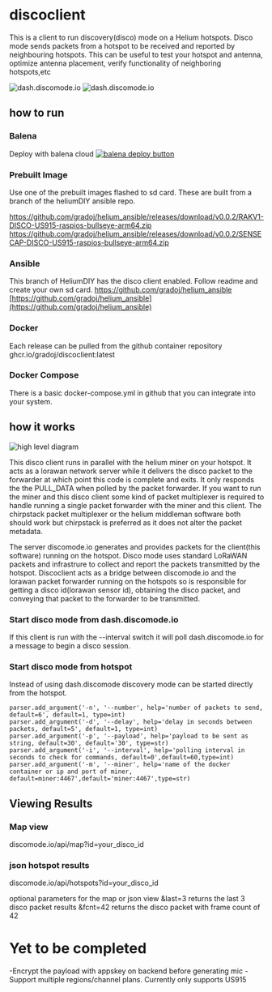 # discoclient
This is a client to run discovery(disco) mode on a Helium hotspots. Disco mode sends packets from a hotspot to be received and reported by neighbouring hotspots. This can be useful to test your hotspot and antenna, optimize antenna placement, verify functionality of neighboring hotspots,etc

![dash.discomode.io](https://github.com/gradoj/discoclient/blob/main/screenshots/screen_disco.png)
![dash.discomode.io](https://github.com/gradoj/discoclient/blob/main/screenshots/screen_map.png)

## how to run
### Balena
Deploy with balena cloud
[![balena deploy button](https://www.balena.io/deploy.svg)](https://dashboard.balena-cloud.com/deploy?repoUrl=https://github.com/gradoj/helium-rak-disco)

### Prebuilt Image
Use one of the prebuilt images flashed to sd card. These are built from a branch of the heliumDIY ansible repo.

https://github.com/gradoj/helium_ansible/releases/download/v0.0.2/RAKV1-DISCO-US915-raspios-bullseye-arm64.zip
https://github.com/gradoj/helium_ansible/releases/download/v0.0.2/SENSECAP-DISCO-US915-raspios-bullseye-arm64.zip

### Ansible
This branch of HeliumDIY has the disco client enabled. Follow readme and create your own sd card.
https://github.com/gradoj/helium_ansible
[https://github.com/gradoj/helium_ansible](https://github.com/gradoj/helium_ansible)

### Docker 
Each release can be pulled from the github container repository
ghcr.io/gradoj/discoclient:latest

### Docker Compose
There is a basic docker-compose.yml in github that you can integrate into your system.

## how it works

![high level diagram](https://github.com/gradoj/discoclient/blob/main/screenshots/high_level.png)

This disco client runs in parallel with the helium miner on your hotspot. It acts as a lorawan network server while it delivers the disco packet to the forwarder at which point this code is complete and exits. It only responds the the PULL_DATA when polled by the packet forwarder. If you want to run the miner and this disco client some kind of packet multiplexer is required to handle running a single packet forwarder with the miner and this client. The chirpstack packet multiplexer or the helium middleman software both should work but chirpstack is preferred as it does not alter the packet metadata.

The server discomode.io generates and provides packets for the client(this software) running on the hotspot. Disco mode uses standard LoRaWAN packets and infrastrure to collect and report the packets transmitted by the hotspot. Discoclient acts as a bridge between discomode.io and the lorawan packet forwarder running on the hotspots so is responsible for getting a disco id(lorawan sensor id), obtaining the disco packet, and conveying that packet to the forwarder to be transmitted.

### Start disco mode from dash.discomode.io
If this client is run with the --interval switch it will poll dash.discomode.io for a message to begin a disco session.  

### Start disco mode from hotspot
Instead of using dash.discomode discovery mode can be started directly from the hotspot.  

    parser.add_argument('-n', '--number', help='number of packets to send, default=6', default=1, type=int)
    parser.add_argument('-d', '--delay', help='delay in seconds between packets, default=5', default=1, type=int)
    parser.add_argument('-p', '--payload', help='payload to be sent as string, default=30', default='30', type=str)
    parser.add_argument('-i', '--interval', help='polling interval in seconds to check for commands, default=0',default=60,type=int)
    parser.add_argument('-m', '--miner', help='name of the docker container or ip and port of miner, default=miner:4467',default='miner:4467',type=str)

## Viewing Results
### Map view
discomode.io/api/map?id=your_disco_id

### json hotspot results
discomode.io/api/hotspots?id=your_disco_id

optional parameters for the map or json view 
&last=3 returns the last 3 disco packet results
&fcnt=42 returns the disco packet with frame count of 42 

# Yet to be completed

-Encrypt the payload with appskey on backend before generating mic
-Support multiple regions/channel plans. Currently only supports US915


